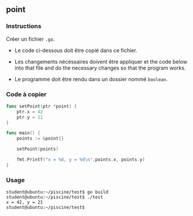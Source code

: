 ## point

### Instructions

Créer un fichier `.go`.

- Le code ci-dessous doit être copié dans ce fichier.

- Les changements nécéssaires doivent être appliquer et the code below into that file
  and do the necessary changes so that the program works.

- Le programme doit être rendu dans un dossier nommé `boolean`.

### Code à copier

```go
func setPoint(ptr *point) {
	ptr.x = 42
	ptr.y = 21
}

func main() {
	points := &point{}

	setPoint(points)

	fmt.Printf("x = %d, y = %d\n",points.x, points.y)
}
```

### Usage

```console
student@ubuntu:~/piscine/test$ go build
student@ubuntu:~/piscine/test$ ./test
x = 42, y = 21
student@ubuntu:~/piscine/test$
```
